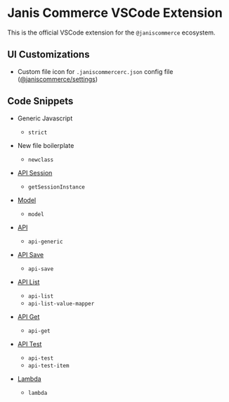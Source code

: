 # Janis Commerce VSCode Extension

This is the official VSCode extension for the `@janiscommerce` ecosystem.

## UI Customizations

- Custom file icon for `.janiscommercerc.json` config file ([@janiscommerce/settings](http://npmjs.com/package/@janiscommerce/settings))

## Code Snippets

- Generic Javascript
  - `strict`

- New file boilerplate
  - `newclass`

- [API Session](https://www.npmjs.com/package/@janiscommerce/api-session)
  - `getSessionInstance`

- [Model](https://www.npmjs.com/package/@janiscommerce/model)
  - `model`

- [API](https://www.npmjs.com/package/@janiscommerce/api)
  - `api-generic`

- [API Save](https://www.npmjs.com/package/@janiscommerce/api-save)
  - `api-save`

- [API List](https://www.npmjs.com/package/@janiscommerce/api-list)
  - `api-list`
  - `api-list-value-mapper`

- [API Get](https://www.npmjs.com/package/@janiscommerce/api-get)
  - `api-get`

- [API Test](https://www.npmjs.com/package/@janiscommerce/api-test)
  - `api-test`
  - `api-test-item`

- [Lambda](https://www.npmjs.com/package/@janiscommerce/lambda)
  - `lambda`